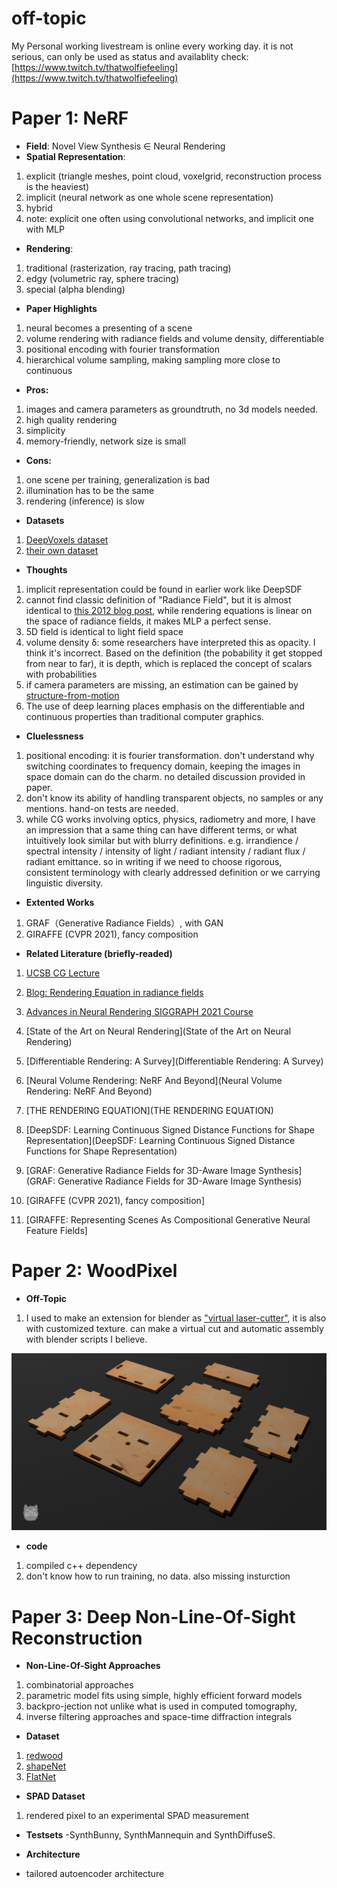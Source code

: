 # **off-topic**
My Personal working livestream is online every working day. it is not serious, can only be used as status and availablity check: [https://www.twitch.tv/thatwolfiefeeling](https://www.twitch.tv/thatwolfiefeeling)

# Paper 1: NeRF

- **Field**: Novel View Synthesis ∈ Neural Rendering
- **Spatial Representation**: 
1. explicit (triangle meshes, point cloud, voxelgrid, reconstruction process is the heaviest)
2. implicit (neural network as one whole scene representation)
3. hybrid
4. note: explicit one often using convolutional networks, and implicit one with MLP
- **Rendering**: 
1. traditional (rasterization, ray tracing, path tracing)
2. edgy (volumetric ray, sphere tracing)
3. special (alpha blending)


- **Paper Highlights**
1. neural becomes a presenting of a scene
2. volume rendering with radiance fields and volume density, differentiable
3. positional encoding with fourier transformation
4. hierarchical volume sampling, making sampling more close to continuous

- **Pros:**
1. images and camera parameters as groundtruth, no 3d models needed.
2. high quality rendering
3. simplicity
4. memory-friendly, network size is small

- **Cons:**
1. one scene per training, generalization is bad
2. illumination has to be the same
3. rendering (inference) is slow

- **Datasets**
1. [DeepVoxels dataset](https://drive.google.com/drive/folders/1ScsRlnzy9Bd_n-xw83SP-0t548v63mPH)
2. [their own dataset](https://github.com/bmild/nerf)

- **Thoughts**
1. implicit representation could be found in earlier work like DeepSDF 
1. cannot find classic definition of "Radiance Field", but it is almost identical to [this 2012 blog post](https://www.reedbeta.com/blog/the-radiance-field/#sufficient-conditions), while rendering equations is linear on the space of radiance fields, it makes MLP a perfect sense.
2. 5D field is identical to light field space
3. volume density δ: some researchers have interpreted this as opacity. I think it's incorrect. Based on the definition (the pobability it get stopped from near to far), it is depth, which is replaced the concept of scalars with probabilities
4. if camera parameters are missing, an estimation can be gained by [structure-from-motion](https://colmap.github.io/) 
5. The use of deep learning places emphasis on the differentiable and continuous properties than traditional computer graphics.

- **Cluelessness**
1. positional encoding: it is fourier transformation. don't understand why switching coordinates to frequency domain, keeping the images in space domain can do the charm. no detailed discussion provided in paper.
2. don't know its ability of handling transparent objects, no samples or any mentions. hand-on tests are needed.
3. while CG works involving optics, physics, radiometry and more, I have an impression that a same thing can have different terms, or what intuitively look similar but with blurry definitions. e.g. irrandience / spectral intensity / intensity of light / radiant intensity / radiant flux / radiant emittance. so in writing if we need to choose rigorous, consistent terminology with clearly addressed definition or we carrying linguistic diversity.

- **Extented Works**
1. GRAF（Generative Radiance Fields）, with GAN
2. GIRAFFE (CVPR 2021), fancy composition

- **Related Literature (briefly-readed)**

1. [UCSB CG Lecture](https://sites.cs.ucsb.edu/~lingqi/teaching/games101.html)

2. [Blog: Rendering Equation in radiance fields](https://www.reedbeta.com/blog/the-radiance-field/#sufficient-conditions)

3. [Advances in Neural Rendering SIGGRAPH 2021 Course](https://www.youtube.com/watch?v=otly9jcZ0Jg)

4. [State of the Art on Neural Rendering](State of the Art on Neural Rendering)

5. [Differentiable Rendering: A Survey](Differentiable Rendering: A Survey)

6. [Neural Volume Rendering: NeRF And Beyond](Neural Volume Rendering: NeRF And Beyond)

7. [THE RENDERING EQUATION](THE RENDERING EQUATION)

8. [DeepSDF: Learning Continuous Signed Distance Functions
for Shape Representation](DeepSDF: Learning Continuous Signed Distance Functions
for Shape Representation)

9. [GRAF: Generative Radiance Fields
for 3D-Aware Image Synthesis](GRAF: Generative Radiance Fields
for 3D-Aware Image Synthesis)

10. [GIRAFFE (CVPR 2021), fancy composition]

11. [GIRAFFE: Representing Scenes As Compositional Generative Neural Feature Fields]

# Paper 2: WoodPixel
- **Off-Topic**
1. I used to make an extension for blender as ["virtual laser-cutter"](https://github.com/notagenius/virtual_laser_cutter), it is also with customized texture. can make a virtual cut and automatic assembly with blender scripts I believe.

![vitural laser cutter](https://github.com/notagenius/virtual_laser_cutter/blob/master/doc/side_view_render.png)

- **code**
1. compiled c++ dependency
2. don't know how to run training, no data. also missing insturction



# Paper 3: Deep Non-Line-Of-Sight Reconstruction
- **Non-Line-Of-Sight Approaches**
1. combinatorial approaches 
2. parametric model fits using simple, highly efficient forward models 
3. backpro-jection not unlike what is used in computed tomography, 
4. inverse filtering approaches and space-time diffraction integrals

- **Dataset**
1. [redwood](http://redwood-data.org/)
2. [shapeNet](https://shapenet.org/)
3. [FlatNet]()

- **SPAD Dataset**
1. rendered pixel to an experimental SPAD measurement

- **Testsets**
-SynthBunny, SynthMannequin and SynthDiffuseS.

- **Architecture**
- tailored autoencoder architecture






